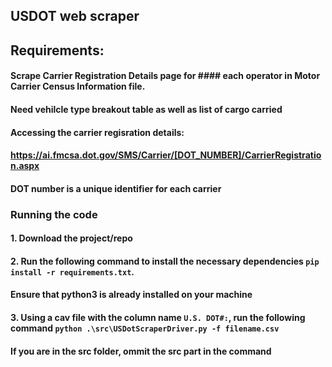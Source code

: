 ## USDOT web scraper 

## Requirements:
#### Scrape Carrier Registration Details page for #### each operator in Motor Carrier Census Information file.
#### Need vehilcle type breakout table as well as list of cargo carried

#### Accessing the carrier regisration details: 
#### https://ai.fmcsa.dot.gov/SMS/Carrier/[DOT_NUMBER]/CarrierRegistration.aspx 
#### DOT number is a unique identifier for each carrier

### Running the code
#### 1. Download the project/repo
#### 2. Run the following command to install the necessary dependencies `pip install -r requirements.txt`. 
#### Ensure that python3 is already installed on your machine
#### 3. Using a cav file with the column name `U.S. DOT#:`, run the following command `python .\src\USDotScraperDriver.py -f filename.csv`
#### If you are in the src folder, ommit the src part in the command


